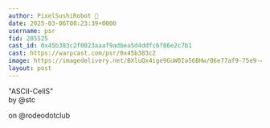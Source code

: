 ```yaml
---
author: PixelSushiRobot 💫
date: 2025-03-06T00:23:39+0000
username: psr
fid: 205525
cast_id: 0x45b383c2f0023aaaf9adbea5d4ddfc6f86e2c7b1
cast: https://warpcast.com/psr/0x45b383c2
image: https://imagedelivery.net/BXluQx4ige9GuW0Ia56BHw/06e77af9-75e9-42a9-26d9-86cc7ed35b00/original
layout: post
---
```

"ASCII-CellS"   
by @stc   
  
on @rodeodotclub  

<img src='https://imagedelivery.net/BXluQx4ige9GuW0Ia56BHw/06e77af9-75e9-42a9-26d9-86cc7ed35b00/original' alt='' referrerpolicy='no-referrer'/>